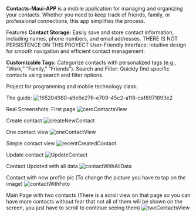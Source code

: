 **Contacts-Maui-APP** is a mobile application for managing and organizing your contacts. Whether you need to keep track of friends, family, or professional connections, this app simplifies the process.

Features
**Contact Storage:** Easily save and store contact information, including names, phone numbers, and email addresses. THERE IS NOT PERSISTENCE ON THIS PROYECT
User-Friendly Interface: Intuitive design for smooth navigation and efficient contact management.

**Customizable Tags:** Categorize contacts with personalized tags (e.g., “Work,” “Family,” “Friends”).
Search and Filter: Quickly find specific contacts using search and filter options.

Project for programming and mobile technology class.

The guide:
![165204980-a9e6e276-e709-45c2-a118-caf8971893e2](https://github.com/Sebalfonsos/Contacts-Maui-APP/assets/102380342/85419950-e989-4b7a-9bd6-2c972eaf7d07)

Real Screenshots:
First page
![ceroContactsView](https://github.com/Sebalfonsos/Contacts-Maui-APP/assets/102380342/1b2c5f24-7c2d-4c2d-95c6-967624f13e92)

Create contact
![createNewContact](https://github.com/Sebalfonsos/Contacts-Maui-APP/assets/102380342/e03bf59b-e069-4a71-a5c9-918af6ce8adc)

One contact view
![oneContactView](https://github.com/Sebalfonsos/Contacts-Maui-APP/assets/102380342/6f62e748-c4cc-4e6c-9528-58c7159a30aa)

Simple contact view
![recentCreatedContact](https://github.com/Sebalfonsos/Contacts-Maui-APP/assets/102380342/66a7f87c-1ecc-4bd9-870e-767576074f4e)

Update contact
![UpdateContact](https://github.com/Sebalfonsos/Contacts-Maui-APP/assets/102380342/db1cc031-c6fe-4536-931f-204c8c48d9c9)

Contact Updated with all data
![contactWithAllData](https://github.com/Sebalfonsos/Contacts-Maui-APP/assets/102380342/29aeae98-6d6e-4826-a694-6aa8dfab40af)

Contact with new profile pic (To change the picture you have to tap on the image)
![contactWithFoto](https://github.com/Sebalfonsos/Contacts-Maui-APP/assets/102380342/99c3a683-f946-4245-9fb6-b8a4bf54a0dd)

Main Page with two contacts (There is a scroll view on that page so you can have more contacts without fear that not all of them will be shown on the screen, you just have to scroll to continue seeing them)
![twoContactsView](https://github.com/Sebalfonsos/Contacts-Maui-APP/assets/102380342/ec211183-227d-48a1-acf2-e67e1bdb111e)


